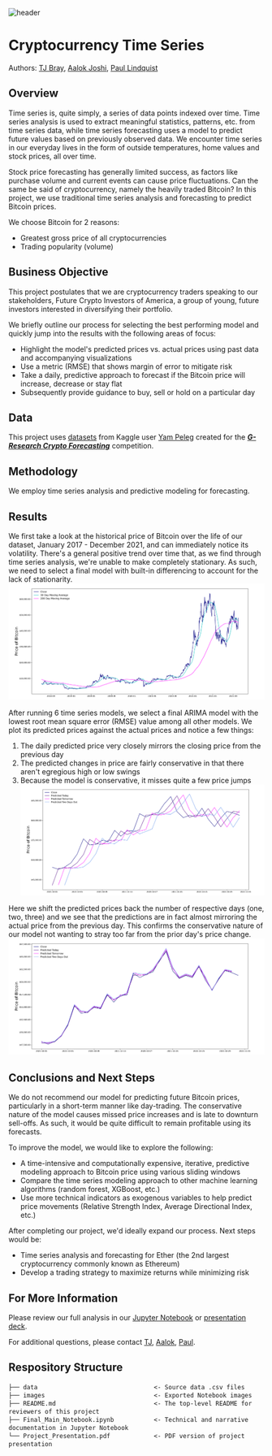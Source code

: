 ![header](https://i.ibb.co/kHXgpXS/Bitcoin-Banner-1900-x-500.jpg)

# Cryptocurrency Time Series
Authors: [TJ Bray](https://www.linkedin.com/in/thomas-tj-bray-24499354/), [Aalok Joshi](https://www.linkedin.com/in/aalokjoshi113/), [Paul Lindquist](https://www.linkedin.com/in/paul-lindquist/)

## Overview
Time series is, quite simply, a series of data points indexed over time. Time series analysis is used to extract meaningful statistics, patterns, etc. from time series data, while time series forecasting uses a model to predict future values based on previously observed data. We encounter time series in our everyday lives in the form of outside temperatures, home values and stock prices, all over time.

Stock price forecasting has generally limited success, as factors like purchase volume and current events can cause price fluctuations. Can the same be said of cryptocurrency, namely the heavily traded Bitcoin? In this project, we use traditional time series analysis and forecasting to predict Bitcoin prices.

We choose Bitcoin for 2 reasons:
- Greatest gross price of all cryptocurrencies
- Trading popularity (volume)

## Business Objective
This project postulates that we are cryptocurrency traders speaking to our stakeholders, Future Crypto Investors of America, a group of young, future investors interested in diversifying their portfolio.

We briefly outline our process for selecting the best performing model and quickly jump into the results with the following areas of focus:
- Highlight the model's predicted prices vs. actual prices using past data and accompanying visualizations
- Use a metric (RMSE) that shows margin of error to mitigate risk
- Take a daily, predictive approach to forecast if the Bitcoin price will increase, decrease or stay flat
- Subsequently provide guidance to buy, sell or hold on a particular day

## Data
This project uses [datasets](https://www.kaggle.com/yamqwe/cryptocurrency-extra-data-bitcoin) from Kaggle user [Yam Peleg](https://www.kaggle.com/yamqwe) created for the ***[G-Research Crypto Forecasting](https://www.kaggle.com/c/g-research-crypto-forecasting)*** competition.

## Methodology
We employ time series analysis and predictive modeling for forecasting.

## Results
We first take a look at the historical price of Bitcoin over the life of our dataset, January 2017 - December 2021, and can immediately notice its volatility. There's a general positive trend over time that, as we find through time series analysis, we're unable to make completely stationary. As such, we need to select a final model with built-in differencing to account for the lack of stationarity.
![predictions](./images/HistoricalPriceChart.png)

After running 6 time series models, we select a final ARIMA model with the lowest root mean square error (RMSE) value among all other models. We plot its predicted prices against the actual prices and notice a few things:
1. The daily predicted price very closely mirrors the closing price from the previous day
2. The predicted changes in price are fairly conservative in that there aren't egregious high or low swings
3. Because the model is conservative, it misses quite a few price jumps
![predictions](./images/PredictionsChart.png)

Here we shift the predicted prices back the number of respective days (one, two, three) and we see that the predictions are in fact almost mirroring the actual price from the previous day. This confirms the conservative nature of our model not wanting to stray too far from the prior day's price change.
![overlap](./images/OverlapChart.png)

## Conclusions and Next Steps
We do not recommend our model for predicting future Bitcoin prices, particularly in a short-term manner like day-trading. The conservative nature of the model causes missed price increases and is late to downturn sell-offs. As such, it would be quite difficult to remain profitable using its forecasts.

To improve the model, we would like to explore the following:
- A time-intensive and computationally expensive, iterative, predictive modeling approach to Bitcoin price using various sliding windows
- Compare the time series modeling approach to other machine learning algorithms (random forest, XGBoost, etc.)
- Use more technical indicators as exogenous variables to help predict price movements (Relative Strength Index, Average Directional Index, etc.)

After completing our project, we'd ideally expand our process. Next steps would be:
- Time series analysis and forecasting for Ether (the 2nd largest cryptocurrency commonly known as Ethereum)
- Develop a trading strategy to maximize returns while minimizing risk

## For More Information
Please review our full analysis in our [Jupyter Notebook](Final_Main_Notebook.ipynb) or [presentation deck](Project_Presentation.pdf).

For additional questions, please contact [TJ](https://www.linkedin.com/in/thomas-tj-bray-24499354/), [Aalok](https://www.linkedin.com/in/aalokjoshi113/), [Paul](https://www.linkedin.com/in/paul-lindquist/).

## Respository Structure
```
├── data                                <- Source data .csv files
├── images                              <- Exported Notebook images
├── README.md                           <- The top-level README for reviewers of this project
├── Final_Main_Notebook.ipynb           <- Technical and narrative documentation in Jupyter Notebook
└── Project_Presentation.pdf            <- PDF version of project presentation
```
